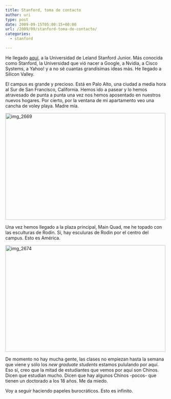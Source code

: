 ```yaml
---
title: Stanford, toma de contacto
author: uri
type: post
date: 2009-09-15T05:00:15+00:00
url: /2009/09/stanford-toma-de-contacto/
categories:
  - stanford

---
```

He llegado [aquí][1], a la Universidad de Leland Stanford Junior. Más conocida como Stanford, la Universidad que vió nacer a Google, a Nvidia, a Cisco Systems, a Yahoo! y a no sé cuantas grandísimas ideas más. He llegado a Silicon Valley.

El campus es grande y precioso. Está en Palo Alto, una ciudad a media hora al Sur de San Francisco, California. Hemos ido a pasear y lo hemos atravesado de punta a punta una vez nos hemos aposentado en nuestros nuevos hogares. Por cierto, por la ventana de mi apartamento veo una cancha de voley playa. Madre mía.

[<img src="/wp-content/uploads/2009/09/img_2669-500x333.jpg" alt="img_2669" title="img_2669" width="500" height="333" class="aligncenter size-medium wp-image-568" />][2]

Una vez hemos llegado a la plaza principal, Main Quad, me he topado con las esculturas de Rodin. Sí, hay esculuras de Rodin por el centro del campus. Esto es América.

[<img src="/wp-content/uploads/2009/09/img_2674-500x333.jpg" alt="img_2674" title="img_2674" width="500" height="333" class="aligncenter size-medium wp-image-569" />][3]

De momento no hay mucha gente, las clases no empiezan hasta la semana que viene y sólo los _new graduate students_ estamos pululando por aquí. Eso sí, creo que la mitad de estudiantes que vemos por aquí son Chinos. Dicen que estudian mucho. Dicen que hay algunos Chinos -pocos- que tienen un doctorado a los 18 años. Me da miedo.

Voy a seguir haciendo papeles burocráticos. Esto es infinito.

 [1]: http://maps.google.com/maps/ms?ie=UTF8&hl=en&msa=0&msid=115441805731276157394.00047378d7b20fef2f524&ll=37.427979,-122.165051&spn=0.039192,0.057592&t=h&z=14
 [2]: /wp-content/uploads/2009/09/img_2669.jpg
 [3]: /wp-content/uploads/2009/09/img_2674.jpg